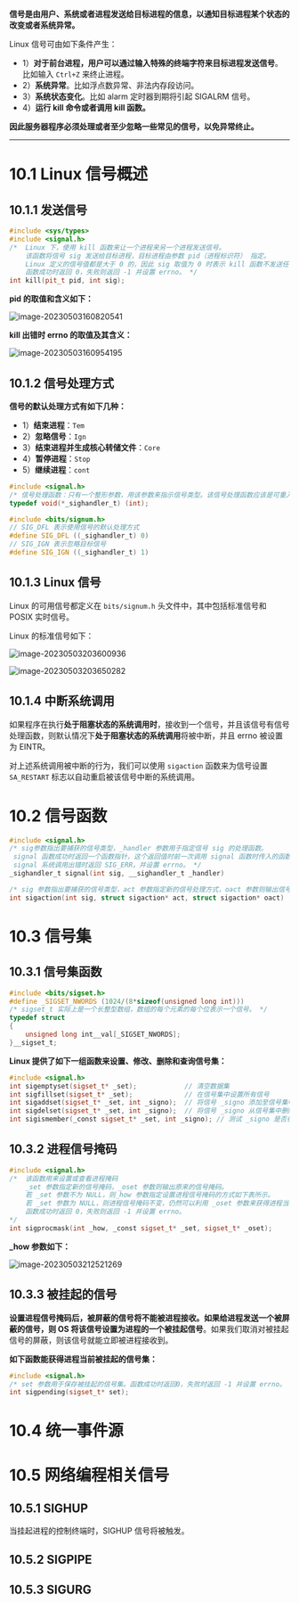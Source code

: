 **信号是由用户、系统或者进程发送给目标进程的信息，以通知目标进程某个状态的改变或者系统异常。**

Linux 信号可由如下条件产生：

* 1）**对于前台进程，用户可以通过输入特殊的终端字符来目标进程发送信号**。比如输入 `Ctrl+Z` 来终止进程。
* 2）**系统异常**。比如浮点数异常、非法内存段访问。
* 3）**系统状态变化**。比如 alarm 定时器到期将引起 SIGALRM 信号。
* 4）**运行 kill 命令或者调用 kill 函数。**

**因此服务器程序必须处理或者至少忽略一些常见的信号，以免异常终止。**

***

# 10.1 Linux 信号概述

## 10.1.1 发送信号

```c++
#include <sys/types>
#include <signal.h>
/*	Linux 下，使用 kill 函数来让一个进程来另一个进程发送信号。
	该函数将信号 sig 发送给目标进程，目标进程由参数 pid（进程标识符） 指定。
    Linux 定义的信号值都是大于 0 的，因此 sig 取值为 0 时表示 kill 函数不发送任何信号。但是将 sig 设置为 0 可以用来检测目标进程或进程租是否存在，因为检查工作总是在信号发送之前就执行过。
    函数成功时返回 0，失败则返回 -1 并设置 errno。 */
int kill(pit_t pid, int sig);
```

**pid 的取值和含义如下：**

![image-20230503160820541](Image/kill函数的pid参数及其含义.png)



**kill 出错时 errno 的取值及其含义：**

![image-20230503160954195](Image/kill出错的情况.png)



## 10.1.2 信号处理方式

**信号的默认处理方式有如下几种：**

* 1）**结束进程**：`Tem`
* 2）**忽略信号**：`Ign`
* 3）**结束进程并生成核心转储文件**：`Core`
* 4）**暂停进程**：`Stop`
* 5）**继续进程**：`cont`

```c++
#include <signal.h>
/* 信号处理函数：只有一个整形参数，用该参数来指示信号类型。该信号处理函数应该是可重入的，否则很容易引发一些静态条件。所以在信号处理函数中严禁调用一些不安全的函数。 */
typedef void(*_sighandler_t) (int);

#include <bits/signum.h>
// SIG_DFL 表示使用信号的默认处理方式
#define SIG_DFL ((_sighandler_t) 0)
// SIG_IGN 表示忽略目标信号
#define SIG_IGN ((_sighandler_t) 1)
```



## 10.1.3 Linux 信号

Linux 的可用信号都定义在 `bits/signum.h` 头文件中，其中包括标准信号和 POSIX 实时信号。

Linux 的标准信号如下：

![image-20230503203600936](Image/linux标准信号1.png)

![image-20230503203650282](Image/linux标准信号2.png)



## 10.1.4 中断系统调用

如果程序在执行**处于阻塞状态的系统调用时**，接收到一个信号，并且该信号有信号处理函数，则默认情况下**处于阻塞状态的系统调用**将被中断，并且 errno 被设置为 EINTR。

对上述系统调用被中断的行为，我们可以使用 `sigaction` 函数来为信号设置 `SA_RESTART` 标志以自动重启被该信号中断的系统调用。



# 10.2 信号函数

```c++
#include <signal.h>
/* sig参数指出要捕获的信号类型，_handler 参数用于指定信号 sig 的处理函数。
 signal 函数成功时返回一个函数指针，这个返回值时前一次调用 signal 函数时传入的函数指针，或者是信号 sig 对应的默认处理函数指针 SIG_DEF（如果是第一次调用 signal 的话）
 signal 系统调用出错时返回 SIG_ERR，并设置 errno。 */
_sighandler_t signal(int sig, __sighandler_t _handler)

/* sig 参数指出要捕获的信号类型，act 参数指定新的信号处理方式，oact 参数则输出信号先前的处理方式（如果不为 NULL 的话） */
int sigaction(int sig, struct sigaction* act, struct sigaction* oact)
```



# 10.3 信号集

## 10.3.1 信号集函数

```c++
#include <bits/sigset.h>
#define _SIGSET_NWORDS (1024/(8*sizeof(unsigned long int)))
/* sigset_t 实际上是一个长整型数组，数组的每个元素的每个位表示一个信号。 */
typedef struct
{
	unsigned long int__val[_SIGSET_NWORDS];
}__sigset_t;
```

**Linux 提供了如下一组函数来设置、修改、删除和查询信号集：**

```c++
#include <signal.h>
int sigemptyset(sigset_t* _set);			// 清空数据集
int sigfillset(sigset_t* _set);				// 在信号集中设置所有信号
int sigaddset(sigset_t* _set, int _signo);	// 将信号 _signo 添加至信号集中
int sigdelset(sigset_t* _set, int _signo);	// 将信号 _signo 从信号集中删除
int sigismember(_const sigset_t* _set, int _signo);	// 测试 _signo 是否在信号集中
```



## 10.3.2 进程信号掩码

```c++
#include <signal.h>
/* 	该函数用来设置或查看进程掩码
	_set 参数指定新的信号掩码，_oset 参数则输出原来的信号掩码。
	若 _set 参数不为 NULL，则_how 参数指定设置进程信号掩码的方式如下表所示。
	若 _set 参数为 NULL，则进程信号掩码不变，仍然可以利用 _oset 参数来获得进程当前的信号掩码。
	函数成功时返回 0，失败则返回 -1 并设置 errno。
*/
int sigprocmask(int _how, _const sigset_t* _set, sigset_t* _oset);
```

**_how 参数如下：**

![image-20230503212521269](Image/_how参数.png)



## 10.3.3 被挂起的信号

**设置进程信号掩码后，被屏蔽的信号将不能被进程接收。**如果给进程发送一个被屏蔽的信号，则 OS 将该信号设置为**进程的一个被挂起信号**。如果我们取消对被挂起信号的屏蔽，则该信号就能立即被进程接收到。

**如下函数能获得进程当前被挂起的信号集：**

```c++
#include <signal.h>
/* set 参数用于保存被挂起的信号集。函数成功时返回0，失败时返回 -1 并设置 errno。 */
int sigpending(sigset_t* set);
```



# 10.4 统一事件源



# 10.5 网络编程相关信号

## 10.5.1 SIGHUP

当挂起进程的控制终端时，SIGHUP 信号将被触发。



## 10.5.2 SIGPIPE



## 10.5.3 SIGURG
